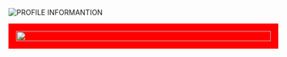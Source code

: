 ![PROFILE INFORMANTION](https://user-images.githubusercontent.com/94268593/160228997-c5e570ad-7a94-48ec-a2fe-0121e78ca382.png)

<div style="display:flex;width:100%;margin:0;padding:15PX;justify-content:flex-start;align-items:flex-start;background:red;">
  <img width="100%" style="margin:0;padding:0" src="https://github.com/to-codando/to-codando/blob/output/github-contribution-grid-snake.svg"/>
</div>




